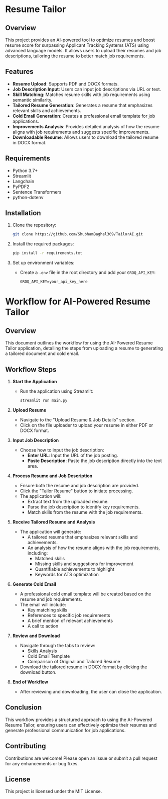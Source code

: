 # Resume Tailor
## Overview
This project provides an AI-powered tool to optimize resumes  and boost resume score for surpassing Applicant Tracking Systems (ATS) using advanced language models. It allows users to upload their resumes and job descriptions, tailoring the resume to better match job requirements. 

## Features
- **Resume Upload**: Supports PDF and DOCX formats.
- **Job Description Input**: Users can input job descriptions via URL or text.
- **Skill Matching**: Matches resume skills with job requirements using semantic similarity.
- **Tailored Resume Generation**: Generates a resume that emphasizes relevant skills and achievements.
- **Cold Email Generation**: Creates a professional email template for job applications.
- **Improvements Analysis**: Provides detailed analysis of how the resume aligns with job requirements and suggests specific improvements.
- **Downloadable Resume**: Allows users to download the tailored resume in DOCX format.

## Requirements
- Python 3.7+
- Streamlit
- Langchain
- PyPDF2
- Sentence Transformers
- python-dotenv

## Installation
1. Clone the repository:
   ```bash
   git clone https://github.com/ShubhamBaghel309/TailorAI.git
   ```

2. Install the required packages:
   ```bash
   pip install -r requirements.txt
   ```

3. Set up environment variables:
   - Create a `.env` file in the root directory and add your `GROQ_API_KEY`:
     ```
     GROQ_API_KEY=your_api_key_here
     ```

# Workflow for AI-Powered Resume Tailor

## Overview
This document outlines the workflow for using the AI-Powered Resume Tailor application, detailing the steps from uploading a resume to generating a tailored document and cold email.

## Workflow Steps

1. **Start the Application**
   - Run the application using Streamlit:
     ```bash
     streamlit run main.py
     ```

2. **Upload Resume**
   - Navigate to the "Upload Resume & Job Details" section.
   - Click on the file uploader to upload your resume in either PDF or DOCX format.

3. **Input Job Description**
   - Choose how to input the job description:
     - **Enter URL**: Input the URL of the job posting.
     - **Paste Description**: Paste the job description directly into the text area.

4. **Process Resume and Job Description**
   - Ensure both the resume and job description are provided.
   - Click the "Tailor Resume" button to initiate processing.
   - The application will:
     - Extract text from the uploaded resume.
     - Parse the job description to identify key requirements.
     - Match skills from the resume with the job requirements.

5. **Receive Tailored Resume and Analysis**
   - The application will generate:
     - A tailored resume that emphasizes relevant skills and achievements.
     - An analysis of how the resume aligns with the job requirements, including:
       - Matched skills
       - Missing skills and suggestions for improvement
       - Quantifiable achievements to highlight
       - Keywords for ATS optimization

6. **Generate Cold Email**
   - A professional cold email template will be created based on the resume and job requirements.
   - The email will include:
     - Key matching skills
     - References to specific job requirements
     - A brief mention of relevant achievements
     - A call to action

7. **Review and Download**
   - Navigate through the tabs to review:
     - Skills Analysis
     - Cold Email Template
     - Comparison of Original and Tailored Resume
   - Download the tailored resume in DOCX format by clicking the download button.

8. **End of Workflow**
   - After reviewing and downloading, the user can close the application.

## Conclusion
This workflow provides a structured approach to using the AI-Powered Resume Tailor, ensuring users can effectively optimize their resumes and generate professional communication for job applications.

## Contributing
Contributions are welcome! Please open an issue or submit a pull request for any enhancements or bug fixes.

## License
This project is licensed under the MIT License.
